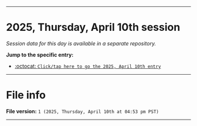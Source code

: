 
***

# 2025, Thursday, April 10th session

_Session data for this day is available in a separate repository._

**Jump to the specific entry:**

- [:octocat: `Click/tap here to go the 2025, April 10th entry`](https://github.com/seanpm2001/SeansLifeArchive_Images_TinyTower_Y2025/tree/SeansLifeArchive_Images_TinyTower_Y2025_Main-dev/2025/04_April/10/)

***

# File info

**File version:** `1 (2025, Thursday, April 10th at 04:53 pm PST)`

***
